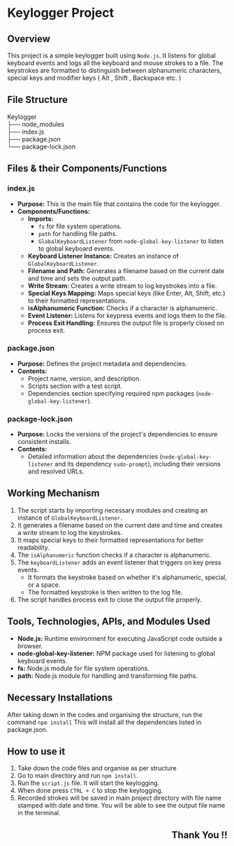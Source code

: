 # Keylogger Project

## Overview

This project is a simple keylogger built using `Node.js`.  It listens for global keyboard events and logs all the keyboard and mouse strokes to a file. The keystrokes are formatted to distinguish between alphanumeric characters, special keys and modifier keys ( Alt , Shift , Backspace etc. )

## File Structure

Keylogger   
├── node_modules   
├── index.js  
├── package.json  
└── package-lock.json  


## Files & their Components/Functions

### index.js

- **Purpose:** This is the main file that contains the code for the keylogger.
- **Components/Functions:**
  - **Imports:** 
    - `fs` for file system operations.
    - `path` for handling file paths.
    - `GlobalKeyboardListener` from `node-global-key-listener` to listen to global keyboard events.
  - **Keyboard Listener Instance:** Creates an instance of `GlobalKeyboardListener`.
  - **Filename and Path:** Generates a filename based on the current date and time and sets the output path.
  - **Write Stream:** Creates a write stream to log keystrokes into a file.
  - **Special Keys Mapping:** Maps special keys (like Enter, Alt, Shift, etc.) to their formatted representations.
  - **isAlphanumeric Function:** Checks if a character is alphanumeric.
  - **Event Listener:** Listens for keypress events and logs them to the file.
  - **Process Exit Handling:** Ensures the output file is properly closed on process exit.

### package.json

- **Purpose:** Defines the project metadata and dependencies.
- **Contents:**
  - Project name, version, and description.
  - Scripts section with a test script.
  - Dependencies section specifying required npm packages (`node-global-key-listener`).

### package-lock.json

- **Purpose:** Locks the versions of the project's dependencies to ensure consistent installs.
- **Contents:** 
  - Detailed information about the dependencies (`node-global-key-listener` and its dependency `sudo-prompt`), including their versions and resolved URLs.

## Working Mechanism

1. The script starts by importing necessary modules and creating an instance of `GlobalKeyboardListener`.
2. It generates a filename based on the current date and time and creates a write stream to log the keystrokes.
3. It maps special keys to their formatted representations for better readability.
4. The `isAlphanumeric` function checks if a character is alphanumeric.
5. The `keyboardListener` adds an event listener that triggers on key press events.
   - It formats the keystroke based on whether it's alphanumeric, special, or a space.
   - The formatted keystroke is then written to the log file.
6. The script handles process exit to close the output file properly.

## Tools, Technologies, APIs, and Modules Used

- **Node.js:** Runtime environment for executing JavaScript code outside a browser.
- **node-global-key-listener:** NPM package used for listening to global keyboard events.
- **fs:** Node.js module for file system operations.
- **path:** Node.js module for handling and transforming file paths.

## Necessary Installations

After taking down in the codes and organising the structure, run the command 
`npm install`
This will install all the dependencies listed in package.json.


## How to use it 
1. Take down the code files and organise as per structure
2. Go to main directory and run `npm install`.
3. Run the `script.js` file. It will start the keylogging.
4. When done press `CTRL + C` to stop the keylogging. 
5. Recorded strokes will be saved in main project directory with file name stamped with date and time. You will be able to see the output file name in the terminal.


<div> 
<h2 align = 'right'> Thank You !! </h2>
</div>
